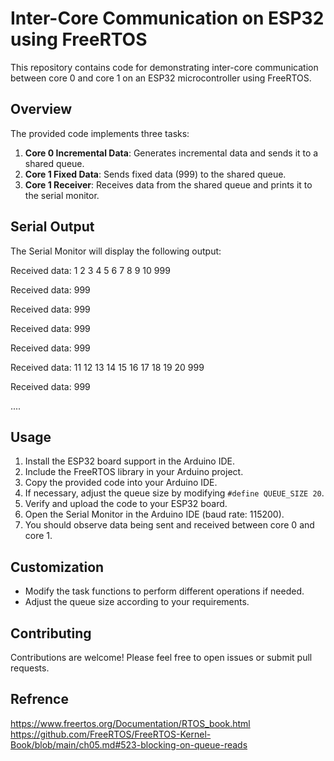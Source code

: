 # Inter-Core Communication on ESP32 using FreeRTOS

This repository contains code for demonstrating inter-core communication between core 0 and core 1 on an ESP32 microcontroller using FreeRTOS.

## Overview

The provided code implements three tasks:
1. **Core 0 Incremental Data**: Generates incremental data and sends it to a shared queue.
2. **Core 1 Fixed Data**: Sends fixed data (999) to the shared queue.
3. **Core 1 Receiver**: Receives data from the shared queue and prints it to the serial monitor.

## Serial Output

The Serial Monitor will display the following output:

Received data:     1    2    3    4    5    6    7    8    9    10    999

Received data:     999

Received data:     999

Received data:     999

Received data:     999

Received data:     11    12    13    14    15    16    17    18    19    20    999

Received data:     999

....



## Usage

1. Install the ESP32 board support in the Arduino IDE.
2. Include the FreeRTOS library in your Arduino project.
3. Copy the provided code into your Arduino IDE.
4. If necessary, adjust the queue size by modifying `#define QUEUE_SIZE 20`.
5. Verify and upload the code to your ESP32 board.
6. Open the Serial Monitor in the Arduino IDE (baud rate: 115200).
7. You should observe data being sent and received between core 0 and core 1.

## Customization

- Modify the task functions to perform different operations if needed.
- Adjust the queue size according to your requirements.

## Contributing

Contributions are welcome! Please feel free to open issues or submit pull requests.

## Refrence
https://www.freertos.org/Documentation/RTOS_book.html
https://github.com/FreeRTOS/FreeRTOS-Kernel-Book/blob/main/ch05.md#523-blocking-on-queue-reads

